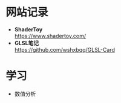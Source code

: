 # 网站记录

- **ShaderToy**<br>https://www.shadertoy.com/
- **GLSL笔记**<br>https://github.com/wshxbqq/GLSL-Card

# 学习

- 数值分析

